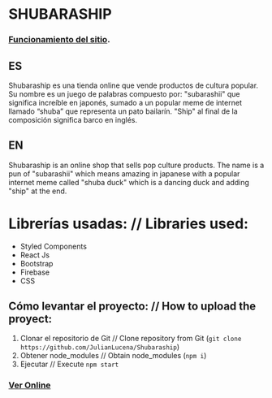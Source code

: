 # SHUBARASHIP

### [Funcionamiento del sitio](https://media.giphy.com/media/wsfOxdsCP6VA6hfyqz/giphy.gif?cid=790b7611e07eb19e62c38dd84c014623877ddc81878f5e4b&rid=giphy.gif&ct=g).

## ES
Shubaraship es una tienda online que vende productos de cultura popular. Su nombre es un juego de palabras compuesto por: "subarashii" que significa increíble en japonés, sumado a un popular meme de internet llamado “shuba” que representa un pato bailarín.  "Ship" al final de la composición significa barco en inglés.

## EN
Shubaraship is an online shop that sells pop culture products. The name is a pun of "subarashii" which means amazing in japanese with a popular internet meme called "shuba duck" which is a dancing duck and adding "ship" at the end.

# Librerías usadas: // Libraries used:

- Styled Components 
- React Js
- Bootstrap
- Firebase
- CSS

## Cómo levantar el proyecto: // How to upload the proyect:

1. Clonar el repositorio de Git // Clone repository from Git (`git clone https://github.com/JulianLucena/Shubaraship`)
2. Obtener node_modules // Obtain node_modules (`npm i`)
3. Ejecutar // Execute `npm start`

### [Ver Online](https://shubaraship-shop.netlify.app/)